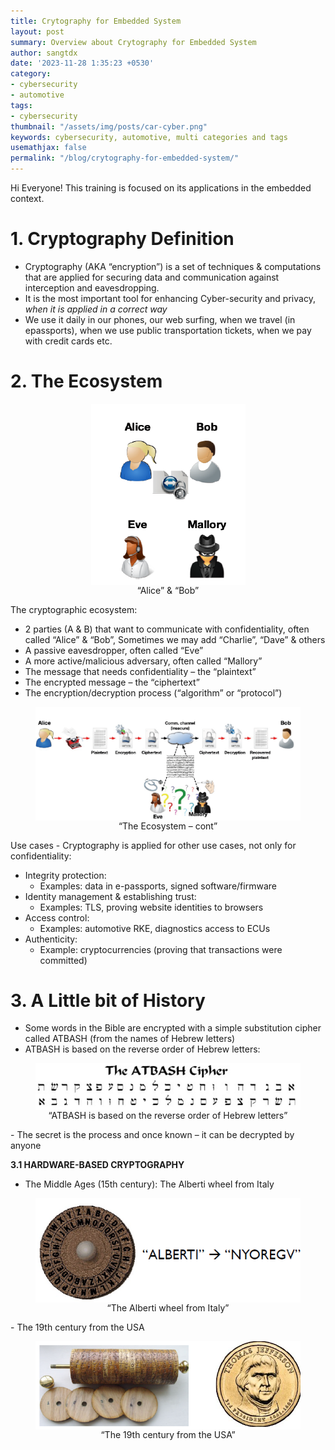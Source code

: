 ```yaml
---
title: Crytography for Embedded System
layout: post
summary: Overview about Crytography for Embedded System
author: sangtdx
date: '2023-11-28 1:35:23 +0530'
category:
- cybersecurity
- automotive
tags:
- cybersecurity
thumbnail: "/assets/img/posts/car-cyber.png"
keywords: cybersecurity, automotive, multi categories and tags
usemathjax: false
permalink: "/blog/crytography-for-embedded-system/"
---
```


Hi Everyone! This training is focused on its applications in the embedded context.

# 1. Cryptography Definition

 - Cryptography (AKA “encryption”) is a set of techniques & computations that are applied for securing data and communication against interception and eavesdropping.
 - It is the most important tool for enhancing Cyber-security and privacy, *when it is applied in a correct way*
 - We use it daily in our phones, our web surfing, when we travel (in epassports), when we use public transportation tickets, when we pay with credit cards etc.

# 2. The Ecosystem

<figure style="text-align: center;">
  <img src="/assets/img/blogs/automotive/cybersecurity/CRYPTOGRAPHY/aliceandbob.png" alt="“Alice” & “Bob”" style="display: block; margin: 0 auto;">
  <figcaption>“Alice” & “Bob”</figcaption>
</figure>

The cryptographic ecosystem:
 - 2 parties (A & B) that want to communicate with confidentiality, often called “Alice” & “Bob”, Sometimes we may add “Charlie”, “Dave” & others
 - A passive eavesdropper, often called “Eve”
 - A more active/malicious adversary, often called “Mallory”
 - The message that needs confidentiality – the “plaintext”
 - The encrypted message – the “ciphertext”
 - The encryption/decryption process (“algorithm” or “protocol”)

<figure style="text-align: center;">
  <img src="/assets/img/blogs/automotive/cybersecurity/CRYPTOGRAPHY/ecosystem.png" alt="The Ecosystem – cont" style="display: block; margin: 0 auto;">
  <figcaption>“The Ecosystem – cont”</figcaption>
</figure>

Use cases - Cryptography is applied for other use cases, not only for confidentiality:
 - Integrity protection:
	 - Examples: data in e-passports, signed software/firmware
 - Identity management & establishing trust:
	 - Examples: TLS, proving website identities to browsers
 - Access control:
	 - Examples: automotive RKE, diagnostics access to ECUs
 - Authenticity:
	 - Example: cryptocurrencies (proving that transactions were committed)

# 3. A Little bit of History

 - Some words in the Bible are encrypted with a simple substitution cipher called ATBASH (from the names of Hebrew letters)
 - ATBASH is based on the reverse order of Hebrew letters:
<figure style="text-align: center;">
  <img src="/assets/img/blogs/automotive/cybersecurity/CRYPTOGRAPHY/ATBASH.png" alt="ATBASH is based on the reverse order of Hebrew letters" style="display: block; margin: 0 auto;">
  <figcaption>“ATBASH is based on the reverse order of Hebrew letters”</figcaption>
</figure>
 - The secret is the process and once known – it can be decrypted
by anyone

**3.1 HARDWARE-BASED CRYPTOGRAPHY**
- The Middle Ages (15th century): The Alberti wheel from Italy
<figure style="text-align: center;">
  <img src="/assets/img/blogs/automotive/cybersecurity/CRYPTOGRAPHY/Alberti_wheel_from_Italy.png" alt="The Alberti wheel from Italy" style="display: block; margin: 0 auto;">
  <figcaption>“The Alberti wheel from Italy”</figcaption>
</figure>
- The 19th century from the USA
<figure style="text-align: center;">
  <img src="/assets/img/blogs/automotive/cybersecurity/CRYPTOGRAPHY/From_the_USA.png" alt="From the USA" style="display: block; margin: 0 auto;">
  <figcaption>“The 19th century from the USA”</figcaption>
</figure>